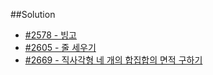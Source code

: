 ##Solution

- [#2578 - 빙고](https://coderand.tistory.com/entry/BOJ-2578-%EB%B9%99%EA%B3%A0?category=1262897)
- [#2605 - 줄 세우기](https://coderand.tistory.com/entry/BOJ-2605-%EC%A4%84-%EC%84%B8%EC%9A%B0%EA%B8%B0?category=1262897)
- [#2669 - 직사각형 네 개의 합집합의 면적 구하기](https://coderand.tistory.com/entry/BOJ-2669-%EC%A7%81%EC%82%AC%EA%B0%81%ED%98%95-%EB%84%A4-%EA%B0%9C%EC%9D%98-%ED%95%A9%EC%A7%91%ED%95%A9%EC%9D%98-%EB%A9%B4%EC%A0%81-%EA%B5%AC%ED%95%98%EA%B8%B0?category=1262897)

